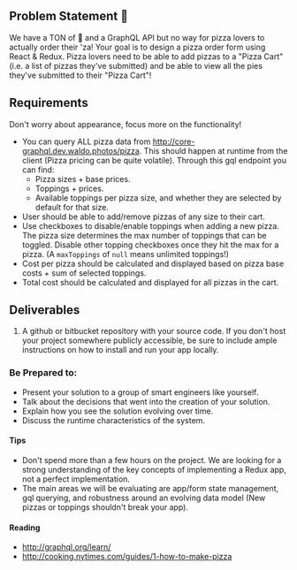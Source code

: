 ## Problem Statement :pizza:
We have a TON of :pizza: and a GraphQL API but no way for pizza lovers to actually order their 'za! Your goal is to design a pizza order form using React & Redux.  Pizza lovers need to be able to add pizzas to a "Pizza Cart" (i.e. a list of pizzas they've submitted) and be able to view all the pies they've submitted to their "Pizza Cart"!

## Requirements
Don't worry about appearance, focus more on the functionality!
- You can query ALL pizza data from http://core-graphql.dev.waldo.photos/pizza. This should happen at runtime from the client (Pizza pricing can be quite volatile). Through this gql endpoint you can find:
  - Pizza sizes + base prices.
  - Toppings + prices.
  - Available toppings per pizza size, and whether they are selected by default for that size.
- User should be able to add/remove pizzas of any size to their cart.
- Use checkboxes to disable/enable toppings when adding a new pizza.  The pizza size determines the max number of toppings that can be toggled. Disable other topping checkboxes once they hit the max for a pizza. (A `maxToppings` of `null` means unlimited toppings!)
- Cost per pizza should be calculated and displayed based on pizza base costs + sum of selected toppings.
- Total cost should be calculated and displayed for all pizzas in the cart.

## Deliverables
1. A github or bitbucket repository with your source code. If you don't host your project somewhere publicly accessible, be sure to include ample instructions on how to install and run your app locally.

### Be Prepared to:
- Present your solution to a group of smart engineers like yourself.
- Talk about the decisions that went into the creation of your solution.
- Explain how you see the solution evolving over time.
- Discuss the runtime characteristics of the system.

#### Tips
- Don't spend more than a few hours on the project. We are looking for a strong understanding of the key concepts of implementing a Redux app, not a perfect implementation.
- The main areas we will be evaluating are app/form state management, gql querying, and robustness around an evolving data model (New pizzas or toppings shouldn't break your app).

#### Reading
- http://graphql.org/learn/
- http://cooking.nytimes.com/guides/1-how-to-make-pizza
